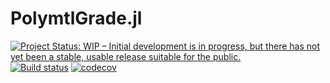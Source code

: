 # PolymtlGrade.jl

[![Project Status: WIP – Initial development is in progress, but there has not yet been a stable, usable release suitable for the public.](https://www.repostatus.org/badges/latest/wip.svg)](https://www.repostatus.org/#wip)
[![Build status](https://github.com/jojal5/PolymtlGrade.jl/workflows/CI/badge.svg)](https://github.com/jojal/PolymtlGrade.jl/actions)
[![codecov](https://codecov.io/gh/jojal5/PolymtlGrade.jl/branch/main/graph/badge.svg?token=7UGVMF0ENE)](https://codecov.io/gh/jojal5/PolymtlGrade.jl)


